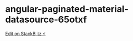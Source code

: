 # angular-paginated-material-datasource-65otxf

[Edit on StackBlitz ⚡️](https://stackblitz.com/edit/angular-paginated-material-datasource-65otxf)